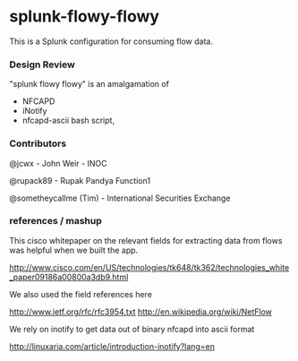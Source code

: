 splunk-flowy-flowy
==================

This is a Splunk configuration for consuming flow data.

### Design Review

"splunk flowy flowy" is an amalgamation of 
- NFCAPD 
- iNotify 
- nfcapd-ascii bash script,  

### Contributors

@jcwx - John Weir - INOC

@rupack89 - Rupak Pandya Function1

@sometheycallme (Tim) - International Securities Exchange


### references / mashup

This cisco whitepaper on the relevant fields for extracting data from flows was helpful when we built the app.

http://www.cisco.com/en/US/technologies/tk648/tk362/technologies_white_paper09186a00800a3db9.html

We also used the field references here

http://www.ietf.org/rfc/rfc3954.txt
http://en.wikipedia.org/wiki/NetFlow

We rely on inotify to get data out of binary nfcapd into ascii format

http://linuxaria.com/article/introduction-inotify?lang=en








